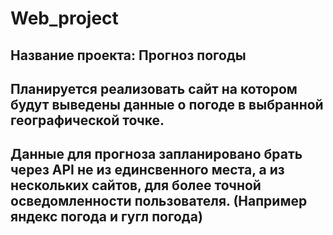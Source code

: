 # Web_project
## Название проекта: Прогноз погоды
## Планируется реализовать сайт на котором будут выведены данные о погоде в выбранной географической точке.
## Данные для прогноза запланировано брать через API не из единсвенного места, а из нескольких сайтов, для более точной осведомленности пользователя. (Например яндекс погода и гугл погода)